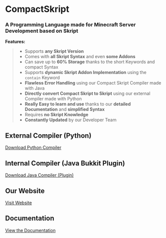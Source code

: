 # CompactSkript
### A Programming Language made for Minecraft Server Development based on Skript


**Features:**
> - Supports **any Skript Version**
> - Comes with **all Skript Syntax** and even **some Addons**
> - Can save up to **60% Storage** thanks to the short Keywords and compact Syntax
> - Supports **dynamic Skript Addon Implementation** using the `contain` Keyword
> - **Flawless Error Handling** using our Compact Skript Compiler made with Java
> - **Directly convert Compact Skript to Skript** using our external Compiler made with Python
> - **Really Easy to learn and use** thanks to our **detailed Documentation** and **simplified Syntax**
> - Requires **no Skript Knowledge**
> - **Constantly Updated** by our Developer Team


## External Compiler (Python)
[Download Python Compiler](https://test.test)

## Internal Compiler (Java Bukkit Plugin)
[Download Java Compiler (Plugin)](https://test.test)

## Our Website
[Visit Website](https://test.test)

## Documentation
[View the Documentation](https://test.test)